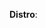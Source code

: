 <!--
If you are using distro provided packages and you have not confirmed
the bug exists in this repo with the latest code, then please file a
bug with your distro instead. Testing the code in this repo is
pretty easy, see CONTRIBUTING.md for details.

If your bug involves connecting to the VM graphical console, please
help us out and run through these debugging steps to help narrow
down where the issue may be:
https://github.com/virt-manager/virt-manager/wiki/Debugging-VM-graphical-display-issues

If you are requesting a feature or UI change, please read DESIGN.md
first, especially the section at the end about previously rejected
features.

Thank you!
-->

**Distro**: <!-- FILL ME IN PLEASE -->
